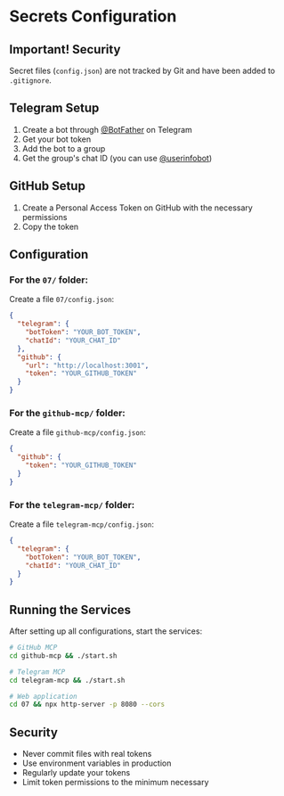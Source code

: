 # Secrets Configuration

## Important! Security

Secret files (`config.json`) are not tracked by Git and have been added to `.gitignore`.

## Telegram Setup

1. Create a bot through [@BotFather](https://t.me/BotFather) on Telegram
2. Get your bot token
3. Add the bot to a group
4. Get the group's chat ID (you can use [@userinfobot](https://t.me/userinfobot))

## GitHub Setup

1. Create a Personal Access Token on GitHub with the necessary permissions
2. Copy the token

## Configuration

### For the `07/` folder:
Create a file `07/config.json`:
```json
{
  "telegram": {
    "botToken": "YOUR_BOT_TOKEN",
    "chatId": "YOUR_CHAT_ID"
  },
  "github": {
    "url": "http://localhost:3001",
    "token": "YOUR_GITHUB_TOKEN"
  }
}
```

### For the `github-mcp/` folder:
Create a file `github-mcp/config.json`:
```json
{
  "github": {
    "token": "YOUR_GITHUB_TOKEN"
  }
}
```

### For the `telegram-mcp/` folder:
Create a file `telegram-mcp/config.json`:
```json
{
  "telegram": {
    "botToken": "YOUR_BOT_TOKEN",
    "chatId": "YOUR_CHAT_ID"
  }
}
```

## Running the Services

After setting up all configurations, start the services:

```bash
# GitHub MCP
cd github-mcp && ./start.sh

# Telegram MCP  
cd telegram-mcp && ./start.sh

# Web application
cd 07 && npx http-server -p 8080 --cors
```

## Security

- Never commit files with real tokens
- Use environment variables in production
- Regularly update your tokens
- Limit token permissions to the minimum necessary

